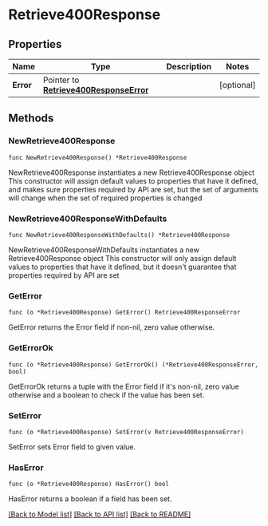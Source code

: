# Retrieve400Response

## Properties

Name | Type | Description | Notes
------------ | ------------- | ------------- | -------------
**Error** | Pointer to [**Retrieve400ResponseError**](Retrieve400ResponseError.md) |  | [optional] 

## Methods

### NewRetrieve400Response

`func NewRetrieve400Response() *Retrieve400Response`

NewRetrieve400Response instantiates a new Retrieve400Response object
This constructor will assign default values to properties that have it defined,
and makes sure properties required by API are set, but the set of arguments
will change when the set of required properties is changed

### NewRetrieve400ResponseWithDefaults

`func NewRetrieve400ResponseWithDefaults() *Retrieve400Response`

NewRetrieve400ResponseWithDefaults instantiates a new Retrieve400Response object
This constructor will only assign default values to properties that have it defined,
but it doesn't guarantee that properties required by API are set

### GetError

`func (o *Retrieve400Response) GetError() Retrieve400ResponseError`

GetError returns the Error field if non-nil, zero value otherwise.

### GetErrorOk

`func (o *Retrieve400Response) GetErrorOk() (*Retrieve400ResponseError, bool)`

GetErrorOk returns a tuple with the Error field if it's non-nil, zero value otherwise
and a boolean to check if the value has been set.

### SetError

`func (o *Retrieve400Response) SetError(v Retrieve400ResponseError)`

SetError sets Error field to given value.

### HasError

`func (o *Retrieve400Response) HasError() bool`

HasError returns a boolean if a field has been set.


[[Back to Model list]](../README.md#documentation-for-models) [[Back to API list]](../README.md#documentation-for-api-endpoints) [[Back to README]](../README.md)


